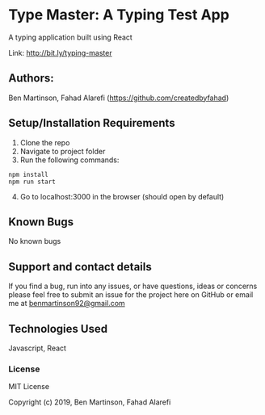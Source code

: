# Type Master: A Typing Test App

A typing application built using React

Link: http://bit.ly/typing-master

## Authors:

Ben Martinson, Fahad Alarefi (https://github.com/createdbyfahad)

## Setup/Installation Requirements

1.  Clone the repo
2.  Navigate to project folder
3.  Run the following commands:

```
npm install
npm run start
```

4.  Go to localhost:3000 in the browser (should open by default)

## Known Bugs

No known bugs

## Support and contact details

If you find a bug, run into any issues, or have questions, ideas or concerns please feel free to submit an issue for the project here on GitHub or email me at benmartinson92@gmail.com

## Technologies Used

Javascript, React

### License

MIT License

Copyright (c) 2019, Ben Martinson, Fahad Alarefi 

